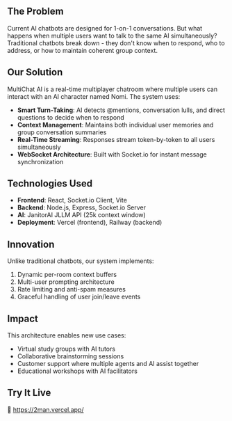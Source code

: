 ## The Problem
Current AI chatbots are designed for 1-on-1 conversations. But what happens when multiple users want to talk to the same AI simultaneously? Traditional chatbots break down - they don't know when to respond, who to address, or how to maintain coherent group context.

## Our Solution
MultiChat AI is a real-time multiplayer chatroom where multiple users can interact with an AI character named Nomi. The system uses:

- **Smart Turn-Taking**: AI detects @mentions, conversation lulls, and direct questions to decide when to respond
- **Context Management**: Maintains both individual user memories and group conversation summaries
- **Real-Time Streaming**: Responses stream token-by-token to all users simultaneously
- **WebSocket Architecture**: Built with Socket.io for instant message synchronization

## Technologies Used
- **Frontend**: React, Socket.io Client, Vite
- **Backend**: Node.js, Express, Socket.io Server
- **AI**: JanitorAI JLLM API (25k context window)
- **Deployment**: Vercel (frontend), Railway (backend)

## Innovation
Unlike traditional chatbots, our system implements:
1. Dynamic per-room context buffers
2. Multi-user prompting architecture
3. Rate limiting and anti-spam measures
4. Graceful handling of user join/leave events

## Impact
This architecture enables new use cases:
- Virtual study groups with AI tutors
- Collaborative brainstorming sessions
- Customer support where multiple agents and AI assist together
- Educational workshops with AI facilitators

## Try It Live
🔗 https://2man.vercel.app/

